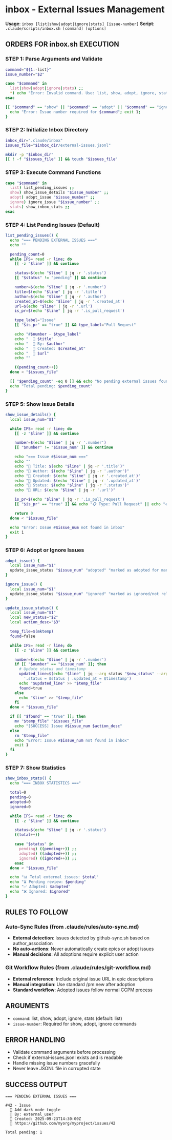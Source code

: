 # inbox - External Issues Management

**Usage**: `inbox [list|show|adopt|ignore|stats] [issue-number]`
**Script**: `.claude/scripts/inbox.sh [command] [options]`

## ORDERS FOR inbox.sh EXECUTION

### STEP 1: Parse Arguments and Validate
```bash
command="${1:-list}"
issue_number="$2"

case "$command" in
  list|show|adopt|ignore|stats) ;;
  *) echo "Error: Invalid command. Use: list, show, adopt, ignore, stats"; exit 1 ;;
esac

[[ "$command" == "show" || "$command" == "adopt" || "$command" == "ignore" ]] && [[ -z "$issue_number" ]] && {
  echo "Error: Issue number required for $command"; exit 1;
}
```

### STEP 2: Initialize Inbox Directory
```bash
inbox_dir=".claude/inbox"
issues_file="$inbox_dir/external-issues.jsonl"

mkdir -p "$inbox_dir"
[[ ! -f "$issues_file" ]] && touch "$issues_file"
```

### STEP 3: Execute Command Functions
```bash
case "$command" in
  list) list_pending_issues ;;
  show) show_issue_details "$issue_number" ;;
  adopt) adopt_issue "$issue_number" ;;
  ignore) ignore_issue "$issue_number" ;;
  stats) show_inbox_stats ;;
esac
```

### STEP 4: List Pending Issues (Default)
```bash
list_pending_issues() {
  echo "=== PENDING EXTERNAL ISSUES ==="
  echo ""

  pending_count=0
  while IFS= read -r line; do
    [[ -z "$line" ]] && continue

    status=$(echo "$line" | jq -r '.status')
    [[ "$status" != "pending" ]] && continue

    number=$(echo "$line" | jq -r '.number')
    title=$(echo "$line" | jq -r '.title')
    author=$(echo "$line" | jq -r '.author')
    created_at=$(echo "$line" | jq -r '.created_at')
    url=$(echo "$line" | jq -r '.url')
    is_pr=$(echo "$line" | jq -r '.is_pull_request')

    type_label="Issue"
    [[ "$is_pr" == "true" ]] && type_label="Pull Request"

    echo "#$number - $type_label"
    echo "  📝 $title"
    echo "  👤 By: $author"
    echo "  📅 Created: $created_at"
    echo "  🔗 $url"
    echo ""

    ((pending_count++))
  done < "$issues_file"

  [[ "$pending_count" -eq 0 ]] && echo "No pending external issues found."
  echo "Total pending: $pending_count"
}
```

### STEP 5: Show Issue Details
```bash
show_issue_details() {
  local issue_num="$1"

  while IFS= read -r line; do
    [[ -z "$line" ]] && continue

    number=$(echo "$line" | jq -r '.number')
    [[ "$number" != "$issue_num" ]] && continue

    echo "=== Issue #$issue_num ==="
    echo ""
    echo "📝 Title: $(echo "$line" | jq -r '.title')"
    echo "👤 Author: $(echo "$line" | jq -r '.author')"
    echo "📅 Created: $(echo "$line" | jq -r '.created_at')"
    echo "🔄 Updated: $(echo "$line" | jq -r '.updated_at')"
    echo "🎯 Status: $(echo "$line" | jq -r '.status')"
    echo "🔗 URL: $(echo "$line" | jq -r '.url')"

    is_pr=$(echo "$line" | jq -r '.is_pull_request')
    [[ "$is_pr" == "true" ]] && echo "📋 Type: Pull Request" || echo "📋 Type: Issue"

    return 0
  done < "$issues_file"

  echo "Error: Issue #$issue_num not found in inbox"
  exit 1
}
```

### STEP 6: Adopt or Ignore Issues
```bash
adopt_issue() {
  local issue_num="$1"
  update_issue_status "$issue_num" "adopted" "marked as adopted for manual integration"
}

ignore_issue() {
  local issue_num="$1"
  update_issue_status "$issue_num" "ignored" "marked as ignored/not relevant"
}

update_issue_status() {
  local issue_num="$1"
  local new_status="$2"
  local action_desc="$3"

  temp_file=$(mktemp)
  found=false

  while IFS= read -r line; do
    [[ -z "$line" ]] && continue

    number=$(echo "$line" | jq -r '.number')
    if [[ "$number" == "$issue_num" ]]; then
      # Update status and timestamp
      updated_line=$(echo "$line" | jq --arg status "$new_status" --arg timestamp "$(date -u +%Y-%m-%dT%H:%M:%SZ)" \
        '.status = $status | .updated_at = $timestamp')
      echo "$updated_line" >> "$temp_file"
      found=true
    else
      echo "$line" >> "$temp_file"
    fi
  done < "$issues_file"

  if [[ "$found" == "true" ]]; then
    mv "$temp_file" "$issues_file"
    echo "[SUCCESS] Issue #$issue_num $action_desc"
  else
    rm "$temp_file"
    echo "Error: Issue #$issue_num not found in inbox"
    exit 1
  fi
}
```

### STEP 7: Show Statistics
```bash
show_inbox_stats() {
  echo "=== INBOX STATISTICS ==="

  total=0
  pending=0
  adopted=0
  ignored=0

  while IFS= read -r line; do
    [[ -z "$line" ]] && continue

    status=$(echo "$line" | jq -r '.status')
    ((total++))

    case "$status" in
      pending) ((pending++)) ;;
      adopted) ((adopted++)) ;;
      ignored) ((ignored++)) ;;
    esac
  done < "$issues_file"

  echo "📊 Total external issues: $total"
  echo "⏳ Pending review: $pending"
  echo "✅ Adopted: $adopted"
  echo "❌ Ignored: $ignored"
}
```

## RULES TO FOLLOW

### Auto-Sync Rules (from .claude/rules/auto-sync.md)
- **External detection**: Issues detected by github-sync.sh based on author_association
- **No auto-actions**: Never automatically create epics or adopt issues
- **Manual decisions**: All adoptions require explicit user action

### Git Workflow Rules (from .claude/rules/git-workflow.md)
- **External reference**: Include original issue URL in epic descriptions
- **Manual integration**: Use standard /pm:new after adoption
- **Standard workflow**: Adopted issues follow normal CCPM process

## ARGUMENTS
- `command`: list, show, adopt, ignore, stats (default: list)
- `issue-number`: Required for show, adopt, ignore commands

## ERROR HANDLING
- Validate command arguments before processing
- Check if external-issues.jsonl exists and is readable
- Handle missing issue numbers gracefully
- Never leave JSONL file in corrupted state

## SUCCESS OUTPUT
```
=== PENDING EXTERNAL ISSUES ===

#42 - Issue
  📝 Add dark mode toggle
  👤 By: external_user
  📅 Created: 2025-09-23T14:30:00Z
  🔗 https://github.com/myorg/myproject/issues/42

Total pending: 1
```